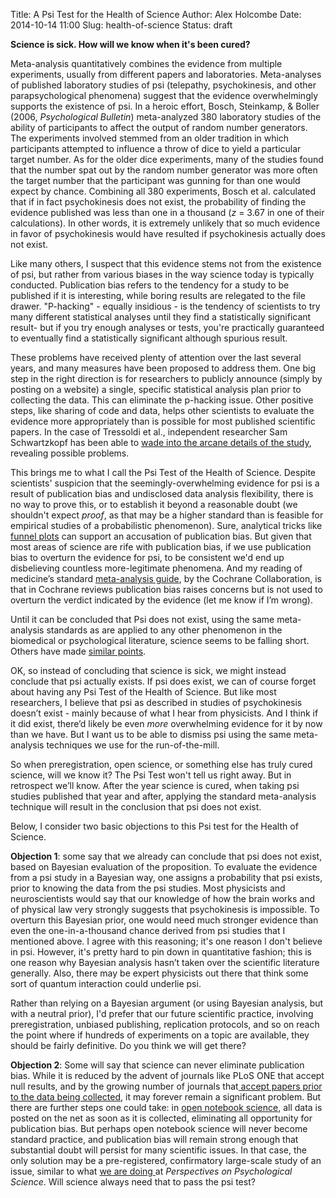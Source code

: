 Title: A Psi Test for the Health of Science
Author: Alex Holcombe
Date: 2014-10-14 11:00
Slug: health-of-science
Status: draft

**Science is sick. How will we know when it's been cured?**

Meta-analysis quantitatively combines the evidence from multiple experiments, usually from different papers and laboratories. Meta-analyses of published laboratory studies of psi (telepathy, psychokinesis, and other parapsychological phenomena) suggest that the evidence overwhelmingly supports the existence of psi. In a heroic effort, Bosch, Steinkamp, & Boller (2006, *Psychological Bulletin*) meta-analyzed 380 laboratory studies of the ability of participants to affect the output of random number generators. The experiments involved stemmed from an older tradition in which participants attempted to influence a throw of dice to yield a particular target number. As for the older dice experiments, many of the studies found that the number spat out by the random number generator was more often the target number that the participant was gunning for than one would expect by chance. Combining all 380 experiments, Bosch et al. calculated that if in fact psychokinesis does not exist, the probability of finding the evidence published was less than one in a thousand (*z* = 3.67 in one of their calculations). In other words, it is extremely unlikely that so much evidence in favor of psychokinesis would have resulted if psychokinesis actually does not exist.

Like many others, I suspect that this evidence stems not from the existence of psi, but rather from various biases in the way science today is typically conducted. Publication bias refers to the tendency for a study to be published if it is interesting, while boring results are relegated to the file drawer. "P-hacking" - equally insidious - is the tendency of scientists to try many different statistical analyses until they find a statistically significant result- but if you try enough analyses or tests, you're practically guaranteed to eventually find a statistically significant although spurious result.

These problems have received plenty of attention over the last several years, and many measures have been proposed to address them. One big step in the right direction is for researchers to publicly announce (simply by posting on a website) a single, specific statistical analysis plan prior to collecting the data. This can eliminate the p-hacking issue. Other positive steps, like sharing of code and data, helps other scientists to evaluate the evidence more appropriately than is possible for most published scientific papers. In the case of Tressoldi et al., independent researcher Sam Schwartzkopf has been able to [wade into the arcane details of the study](http://neuro.plos.org/2014/10/01/nothing-spooky-about-decoding-telepathy-a-lesson-in-the-value-of-open-science/), revealing possible problems.

This brings me to what I call the Psi Test of the Health of Science. Despite scientists' suspicion that the seemingly-overwhelming evidence for psi is a result of publication bias and undisclosed data analysis flexibility, there is no way to prove this, or to establish it beyond a reasonable doubt (we shouldn't expect *proof*, as that may be a higher standard than is feasible for empirical studies of a probabilistic phenomenon). Sure, analytical tricks like [funnel plots](http://en.wikipedia.org/wiki/Funnel_plot) can support an accusation of publication bias. But given that most areas of science are rife with publication bias, if we use publication bias to overturn the evidence for psi, to be consistent we'd end up disbelieving countless more-legitimate phenomena. And my reading of medicine’s standard [meta-analysis guide](http://handbook.cochrane.org/), by the Cochrane Collaboration, is that in Cochrane reviews publication bias raises concerns but is not used to overturn the verdict indicated by the evidence (let me know if I’m wrong).

Until it can be concluded that Psi does not exist, using the same meta-analysis standards as are applied to any other phenomenon in the biomedical or psychological literature, science seems to be falling short. Others have made [similar points](http://osc.centerforopenscience.org/2014/06/25/a-skeptics-review/).

OK, so instead of concluding that science is sick, we might instead conclude that psi actually exists. If psi does exist, we can of course forget about having any Psi Test of the Health of Science. But like most researchers, I believe that psi as described in studies of psychokinesis doesn’t exist - mainly because of what I hear from physicists. And I think if it did exist, there’d likely be even *more* overwhelming evidence for it by now than we have. But I want us to be able to dismiss psi using the same meta-analysis techniques we use for the run-of-the-mill. 

So when preregistration, open science, or something else has truly cured science, will we know it? The Psi Test won't tell us right away. But in retrospect we’ll know. After the year science is cured, when taking psi studies published that year and after, applying the standard meta-analysis technique will result in the conclusion that psi does not exist.

Below, I consider two basic objections to this Psi test for the Health of Science.

**Objection 1**: some say that we already can conclude that psi does not exist, based on Bayesian evaluation of the proposition. To evaluate the evidence from a psi study in a Bayesian way, one assigns a probability that psi exists, prior to knowing the data from the psi studies. Most physicists and neuroscientists would say that our knowledge of how the brain works and of physical law very strongly suggests that psychokinesis is impossible. To overturn this Bayesian prior, one would need much stronger evidence than even the one-in-a-thousand chance derived from psi studies that I mentioned above. I agree with this reasoning; it's one reason I don't believe in psi. However, it's pretty hard to pin down in quantitative fashion; this is one reason why Bayesian analysis hasn’t taken over the scientific literature generally. Also, there may be expert physicists out there that think some sort of quantum interaction could underlie psi.  

Rather than relying on a Bayesian argument (or using Bayesian analysis, but with a neutral prior), I'd prefer that our future scientific practice, involving preregistration, unbiased publishing, replication protocols, and so on reach the point where if hundreds of experiments on a topic are available, they should be fairly definitive. Do you think we will get there?

**Objection 2**: Some will say that science can never eliminate publication bias. While it is reduced by the advent of journals like PLoS ONE that accept null results, and by the growing number of journals that[ accept papers prior to the data being collected](https://osf.io/8mpji/wiki/home/), it may forever remain a significant problem. But there are further steps one could take: in [open notebook science](http://en.wikipedia.org/wiki/Open_notebook_science), all data is posted on the net as soon as it is collected, eliminating all opportunity for publication bias. But perhaps open notebook science will never become standard practice, and publication bias will remain strong enough that substantial doubt will persist for many scientific issues. In that case, the only solution may be a pre-registered, confirmatory large-scale study of an issue, similar to what [we are doing ](http://www.psychologicalscience.org/index.php/replication)at *Perspectives on Psychological Science*. Will science always need that to pass the psi test?

